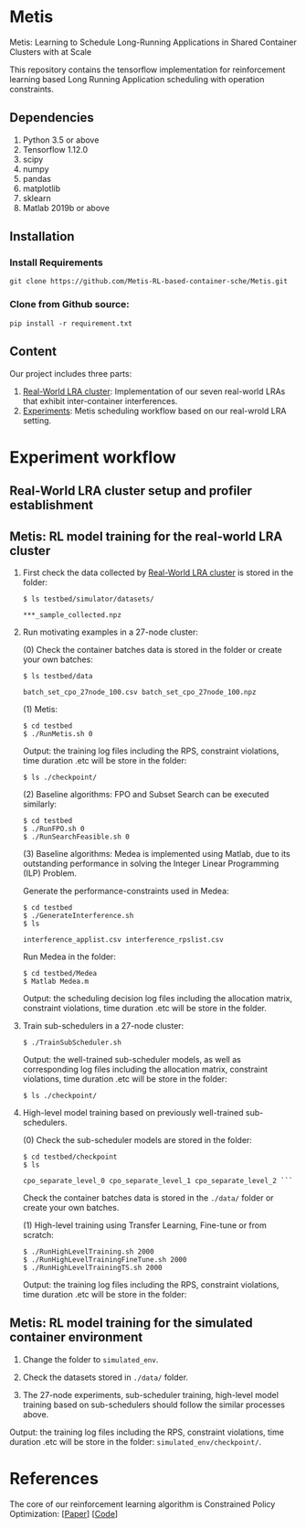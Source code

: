Metis
====================
Metis: Learning to Schedule Long-Running Applications in Shared Container Clusters with at Scale


This repository contains the tensorflow implementation for reinforcement learning based Long Running Application scheduling with operation constraints. 



## Dependencies
1. Python 3.5 or above
2. Tensorflow 1.12.0
3. scipy
4. numpy
5. pandas
6. matplotlib
7. sklearn
8. Matlab 2019b or above

## Installation
### Install Requirements
```
git clone https://github.com/Metis-RL-based-container-sche/Metis.git
```
### Clone from Github source:
```
pip install -r requirement.txt
```

## Content

Our project includes three parts: 
1. [Real-World LRA cluster](https://github.com/Metis-RL-based-container-sche/Metis/tree/master/Experiments/testbed): Implementation of our seven real-world LRAs that exhibit inter-container interferences.
2. [Experiments](https://github.com/Metis-RL-based-container-sche/Metis/tree/master/Experiments): Metis scheduling workflow based on our real-wrold LRA setting.

# Experiment workflow

## Real-World LRA cluster setup and profiler establishment


## Metis: RL model training for the real-world LRA cluster

1. First check the data collected by [Real-World LRA cluster](https://github.com/Metis-RL-based-container-sche/Metis/tree/master/testbed) 
is stored in the folder:

    ```
    $ ls testbed/simulator/datasets/
    ```
    ```
    ***_sample_collected.npz 
    ```

2. Run motivating examples in a 27-node cluster:

   (0) Check the container batches data is stored in the folder or create your own batches:
    ```
    $ ls testbed/data
    ```
    ```
    batch_set_cpo_27node_100.csv batch_set_cpo_27node_100.npz 
    ```

   (1) Metis: 
    ```
    $ cd testbed
    $ ./RunMetis.sh 0
    ```
    Output: the training log files including the RPS, constraint violations, time duration .etc will be store in the folder:
    ```
    $ ls ./checkpoint/
    ```
    
    (2) Baseline algorithms: FPO and Subset Search can be executed similarly:
    ```
    $ cd testbed
    $ ./RunFPO.sh 0
    $ ./RunSearchFeasible.sh 0
    ```
    
    (3) Baseline algorithms: Medea is implemented using Matlab, due to its outstanding performance in solving the Integer Linear Programming (ILP) Problem.
        
      Generate the performance-constraints used in Medea:
      
    ```
    $ cd testbed
    $ ./GenerateInterference.sh
    $ ls
    ```
    ```
    interference_applist.csv interference_rpslist.csv
    ```
    Run Medea in the folder:
    ```
    $ cd testbed/Medea
    $ Matlab Medea.m
    ```
    Output: the scheduling decision log files including the allocation matrix, constraint violations, time duration .etc will be store in the folder.

3. Train sub-schedulers in a 27-node cluster: 
    ```
    $ ./TrainSubScheduler.sh
    ```
    Output: the well-trained sub-scheduler models, as well as corresponding log files including the allocation matrix, constraint violations, time duration .etc will be store in the folder:
    ```
    $ ls ./checkpoint/
    ```

4. High-level model training based on previously well-trained sub-schedulers.

    (0) Check the sub-scheduler models are stored in the folder:
    ```
    $ cd testbed/checkpoint
    $ ls 
    ```
    ```
    cpo_separate_level_0 cpo_separate_level_1 cpo_separate_level_2 ```  
    ```
    Check the container batches data is stored in the `./data/` folder or create your own batches.
    
    (1) High-level training using Transfer Learning, Fine-tune or from scratch:
    ```
    $ ./RunHighLevelTraining.sh 2000
    $ ./RunHighLevelTrainingFineTune.sh 2000
    $ ./RunHighLevelTrainingTS.sh 2000
    ```
    Output: the training log files including the RPS, constraint violations, time duration .etc will be store in the folder:

    
## Metis: RL model training for the simulated container environment

1. Change the folder to `simulated_env`.

2. Check the datasets stored in `./data/` folder.

3. The 27-node experiments, sub-scheduler training, high-level model training based on sub-schedulers should follow the similar processes above.

Output: the training log files including the RPS, constraint violations, time duration .etc will be store in the folder: `simulated_env/checkpoint/`.


# References
The core of our reinforcement learning algorithm is Constrained Policy Optimization: \[[Paper](https://arxiv.org/abs/1705.10528)\] \[[Code](https://github.com/jachiam/cpo)\]
